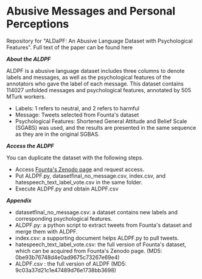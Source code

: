 # Abusive Messages and Personal Perceptions 

Repository for "ALDaPF: An Abusive Language Dataset with Psychological Features". Full text of the paper can be found here

_**About the ALDPF**_

ALDPF is a abusive language dataset includes three columns to denote labels and messages, as well as the psychological features of the annotators who gave the label of each message. This dataset contains 114027 unfolded messages and psychological features, annotated by 505 MTurk workers.
* Labels: 1 refers to neutral, and 2 refers to harmful
* Message: Tweets selected from Founta's dataset
* Psychological Features: Shortened General Attitude and Belief Scale (SGABS) was used, and the results are presented in the same sequence as they are in the original SGBAS. 



_**Access the ALDPF**_

 You can duplicate the dataset with the following steps.

* Access [Founta's Zenodo page](https://zenodo.org/record/3706866#.YjzZfDUReUk) and request access.
* Put ALDPF.py, datasetfinal_no_message.csv, index.csv, and hatespeech_text_label_vote.csv in the same folder.
* Execute ALDPF.py and obtain ALDPF.csv


_**Appendix**_

* datasetfinal_no_message.csv: a dataset contains new labels and corresponding psychological features. 
* ALDPF.py: a python script to extract tweets from Founta's dataset and merge them with ALDPF.
* index.csv: a supporting document helps ALDPF.py to pull tweets.
* hatespeech_text_label_vote.csv: the full version of Founta's dataset, which can be acquired from Founta's Zenodo page. (MD5: 0be93b76748d4e0ad9675c73267e69e4)
* ALDPF.csv : the full version of ALDPF (MD5: 9c03a37d21c1e47489d76e1738bb3698)
